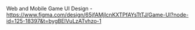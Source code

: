 Web and Mobile Game UI Design - https://www.figma.com/design/65jfAMjIcnKXTPfAYsTtTJ/Game-UI?node-id=125-18397&t=bygBElVuLzATvhzo-1

